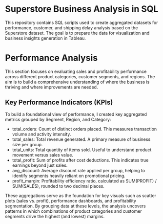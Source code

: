 # Superstore Business Analysis in SQL
This repository contains SQL scripts used to create aggregated datasets for performance, customer, and shipping delay analysis based on the Superstore dataset. The goal is to prepare the data for visualization and business insights generation in Tableau.

# Performance Analysis
This section focuses on evaluating sales and profitability performance across different product categories, customer segments, and regions. The aim is to build a comprehensive understanding of where the business is thriving and where improvements are needed.

## Key Performance Indicators (KPIs)
To build a foundational view of performance, I created key aggregated metrics grouped by Segment, Region, and Category:

- total_orders: Count of distinct orders placed. This measures transaction volume and activity intensity.
- total_sales: Total revenue generated. A primary measure of business size per group.
- total_units: Total quantity of items sold. Useful to understand product movement versus sales value.
- total_profit: Sum of profits after cost deductions. This indicates true earnings beyond just sales.
- avg_discount: Average discount rate applied per group, helping to identify segments heavily reliant on promotional pricing.
- profit_margin: Profitability efficiency ratio, calculated as SUM(PROFIT) / SUM(SALES), rounded to two decimal places.

These aggregations serve as the foundation for key visuals such as scatter plots (sales vs. profit), performance dashboards, and profitability segmentation. By grouping data at these levels, the analysis uncovers patterns in which combinations of product categories and customer segments drive the highest (and lowest) margins.


